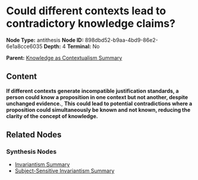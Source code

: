 # Could different contexts lead to contradictory knowledge claims?

**Node Type:** antithesis
**Node ID:** 898dbd52-b9aa-4bd9-86e2-6e1a8cce6035
**Depth:** 4
**Terminal:** No

**Parent:** [Knowledge as Contextualism Summary](knowledge-as-contextualism-summary-synthesis-24bfec56-507e-4b80-b01d-cc104935c26a.md)

## Content

**If different contexts generate incompatible justification standards, a person could know a proposition in one context but not another, despite unchanged evidence.**, **This could lead to potential contradictions where a proposition could simultaneously be known and not known, reducing the clarity of the concept of knowledge.**

## Related Nodes

### Synthesis Nodes

- [Invariantism Summary](invariantism-summary-synthesis-b7717bfe-56b3-42e5-a0fb-745c494f3754.md)
- [Subject-Sensitive Invariantism Summary](subject-sensitive-invariantism-summary-synthesis-364f6c82-4a5f-466f-b832-c618287ab17e.md)
